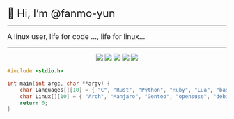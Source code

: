 <font size=5>👋 Hi, I’m @fanmo-yun</font>
***
<font size=3>A linux user, life for code ..., life for linux...</font><br/>
***

<div align="center">
    <img src="https://img.shields.io/badge/-C-888?logo=c&style=for-the-badge">
    <img src="https://img.shields.io/badge/-Rust-88471d?logo=Rust&labelColor=88471d&logoColor=fff&style=for-the-badge">
    <img src="https://img.shields.io/badge/-Python-blue?logo=Python&labelColor=blue&logoColor=fff&style=for-the-badge">
    <img src="https://img.shields.io/badge/-Ruby-CC342D?logo=Ruby&labelColor=CC342D&logoColor=fff&style=for-the-badge">
    <img src="https://img.shields.io/badge/-lua-00ADD8?logo=lua&labelColor=00ADD8&logoColor=fff&style=for-the-badge">
</div>

```c
#include <stdio.h>

int main(int argc, char **argv) {
    char Languages[][10] = { "C", "Rust", "Python", "Ruby", "Lua", "bash" };
    char Linux[][10] = { "Arch", "Manjaro", "Gentoo", "opensuse", "debian", "alpine", "fedora" };
    return 0;
}
```